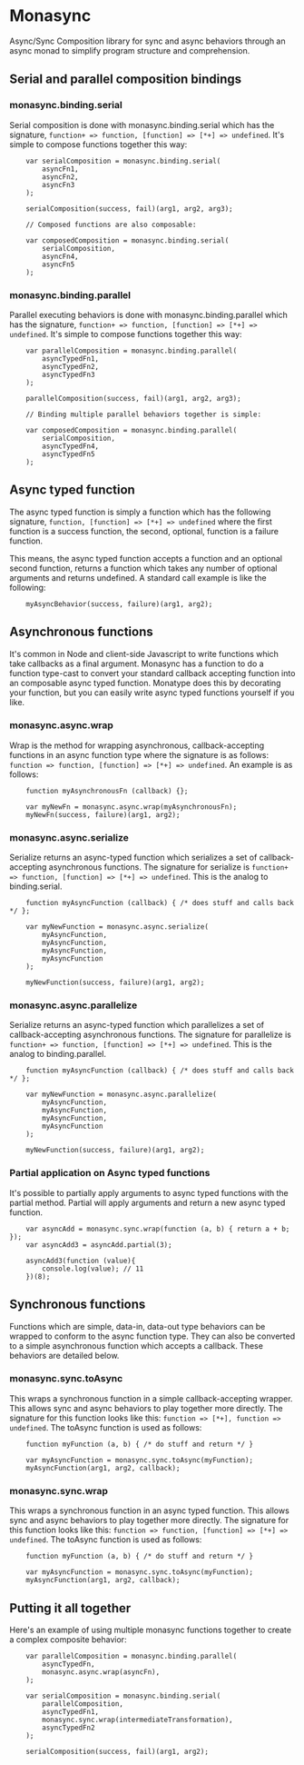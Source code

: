 # Monasync

Async/Sync Composition library for sync and async behaviors through an async monad to simplify 
program structure and comprehension.

## Serial and parallel composition bindings

### monasync.binding.serial

Serial composition is done with monasync.binding.serial which has the signature, 
`function+ => function, [function] => [*+] => undefined`. It's simple to compose functions together this way:

~~~
    var serialComposition = monasync.binding.serial(
        asyncFn1,
        asyncFn2,
        asyncFn3
    );

    serialComposition(success, fail)(arg1, arg2, arg3);

    // Composed functions are also composable:

    var composedComposition = monasync.binding.serial(
        serialComposition,
        asyncFn4,
        asyncFn5
    );
~~~

### monasync.binding.parallel

Parallel executing behaviors is done with monasync.binding.parallel which has the signature, 
`function+ => function, [function] => [*+] => undefined`. It's simple to compose functions together this way:

~~~
    var parallelComposition = monasync.binding.parallel(
        asyncTypedFn1,
        asyncTypedFn2,
        asyncTypedFn3
    );

    parallelComposition(success, fail)(arg1, arg2, arg3);

    // Binding multiple parallel behaviors together is simple:

    var composedComposition = monasync.binding.parallel(
        serialComposition,
        asyncTypedFn4,
        asyncTypedFn5
    );
~~~

## Async typed function

The async typed function is simply a function which has the following signature, 
`function, [function] => [*+] => undefined` where the first function is a success function,
the second, optional, function is a failure function.

This means, the async typed function accepts a function and an optional second function, returns 
a function which takes any number of optional arguments and returns undefined.  A standard call
example is like the following:

~~~
    myAsyncBehavior(success, failure)(arg1, arg2);
~~~

## Asynchronous functions

It's common in Node and client-side Javascript to write functions which take callbacks as a final
argument. Monasync has a function to do a function type-cast to convert your standard callback
accepting function into an composable async typed function. Monatype does this by decorating your
function, but you can easily write async typed functions yourself if you like.

### monasync.async.wrap

Wrap is the method for wrapping asynchronous, callback-accepting functions in an async function
type where the signature is as follows: `function => function, [function] => [*+] => undefined`.
An example is as follows:

~~~
    function myAsynchronousFn (callback) {};

    var myNewFn = monasync.async.wrap(myAsynchronousFn);
    myNewFn(success, failure)(arg1, arg2);
~~~

### monasync.async.serialize

Serialize returns an async-typed function which serializes a set of callback-accepting asynchronous 
functions. The signature for serialize is `function+ => function, [function] => [*+] => undefined`. This is 
the analog to binding.serial.

~~~
    function myAsyncFunction (callback) { /* does stuff and calls back */ };

    var myNewFunction = monasync.async.serialize(
        myAsyncFunction,
        myAsyncFunction,
        myAsyncFunction,
        myAsyncFunction
    );

    myNewFunction(success, failure)(arg1, arg2);
~~~

### monasync.async.parallelize

Serialize returns an async-typed function which parallelizes a set of callback-accepting asynchronous 
functions. The signature for parallelize is `function+ => function, [function] => [*+] => undefined`. This is 
the analog to binding.parallel.

~~~
    function myAsyncFunction (callback) { /* does stuff and calls back */ };

    var myNewFunction = monasync.async.parallelize(
        myAsyncFunction,
        myAsyncFunction,
        myAsyncFunction,
        myAsyncFunction
    );

    myNewFunction(success, failure)(arg1, arg2);
~~~

### Partial application on Async typed functions

It's possible to partially apply arguments to async typed functions with the partial
method. Partial will apply arguments and return a new async typed function.

~~~
    var asyncAdd = monasync.sync.wrap(function (a, b) { return a + b; });
    var asyncAdd3 = asyncAdd.partial(3);

    asyncAdd3(function (value){
        console.log(value); // 11
    })(8);
~~~

## Synchronous functions

Functions which are simple, data-in, data-out type behaviors can be wrapped to conform to the
async function type. They can also be converted to a simple asynchronous function which accepts
a callback.  These behaviors are detailed below.

### monasync.sync.toAsync

This wraps a synchronous function in a simple callback-accepting wrapper.  This allows sync
and async behaviors to play together more directly.  The signature for this function looks
like this: `function => [*+], function => undefined`.  The toAsync function is used as follows:

~~~
    function myFunction (a, b) { /* do stuff and return */ }

    var myAsyncFunction = monasync.sync.toAsync(myFunction);
    myAsyncFunction(arg1, arg2, callback);
~~~

### monasync.sync.wrap

This wraps a synchronous function in an async typed function.  This allows sync
and async behaviors to play together more directly.  The signature for this function looks
like this: `function => function, [function] => [*+] => undefined`.  The toAsync function 
is used as follows:

~~~
    function myFunction (a, b) { /* do stuff and return */ }

    var myAsyncFunction = monasync.sync.toAsync(myFunction);
    myAsyncFunction(arg1, arg2, callback);
~~~

## Putting it all together

Here's an example of using multiple monasync functions together to create a complex composite behavior:

~~~
    var parallelComposition = monasync.binding.parallel(
        asyncTypedFn,
        monasync.async.wrap(asyncFn),
    );

    var serialComposition = monasync.binding.serial(
        parallelComposition,
        asyncTypedFn1,
        monasync.sync.wrap(intermediateTransformation),
        asyncTypedFn2
    );

    serialComposition(success, fail)(arg1, arg2);
~~~